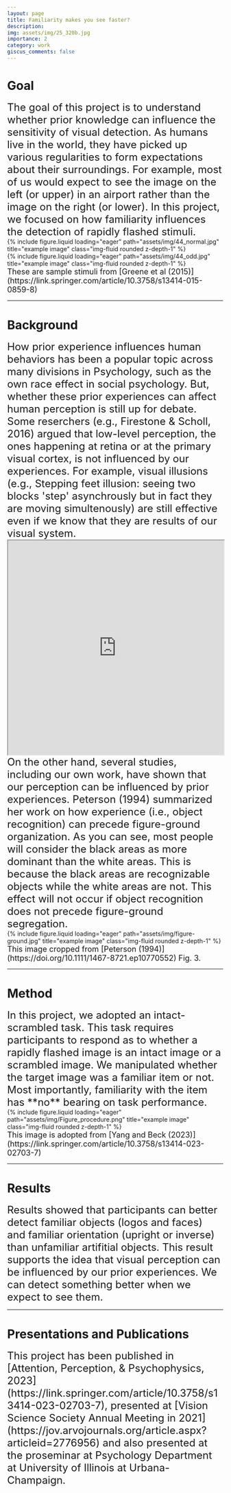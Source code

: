 ```yaml
---
layout: page
title: Familiarity makes you see faster?
description:
img: assets/img/25_320b.jpg
importance: 2
category: work
giscus_comments: false
---
```


# Goal

<span style="font-size:24px">
The goal of this project is to understand whether prior knowledge can influence the sensitivity of visual detection. As humans live in the world, they have picked up various regularities to form expectations about their surroundings. For example, most of us would expect to see the image on the left (or upper) in an airport rather than the image on the right (or lower). In this project, we focused on how familiarity influences the detection of rapidly flashed stimuli.
</span>
<div class="row">
    <div class="col-sm mt-3 mt-md-0">
        {% include figure.liquid loading="eager" path="assets/img/44_normal.jpg" title="example image" class="img-fluid rounded z-depth-1" %}
    </div>
    <div class="col-sm mt-3 mt-md-0">
        {% include figure.liquid loading="eager" path="assets/img/44_odd.jpg" title="example image" class="img-fluid rounded z-depth-1" %}
    </div>
</div>
<span style="font-size:18px">
    These are sample stimuli from [Greene et al (2015)](https://link.springer.com/article/10.3758/s13414-015-0859-8)
</span>

<hr style="height:2px;background:grey">

# Background

<span style="font-size:24px">
How prior experience influences human behaviors has been a popular topic across many divisions in Psychology, such as the own race effect in social psychology. But, whether these prior experiences can affect human perception is still up for debate. Some reserchers (e.g., Firestone & Scholl, 2016) argued that low-level perception, the ones happening at retina or at the primary visual cortex, is not influenced by our experiences. For example, visual illusions (e.g., Stepping feet illusion: seeing two blocks 'step' asynchrously but in fact they are moving simultenously) are still effective even if we know that they are results of our visual system.
</span>

<iframe
  src="https://michaelbach.de/ot/mot-feetLin/index.html"
  style="width:100%; height:500px;"
></iframe>

<span style="font-size:24px">
On the other hand, several studies, including our own work, have shown that our perception can be influenced by prior experiences. Peterson (1994) summarized her work on how experience (i.e., object recognition) can precede figure-ground organization. As you can see, most people will consider the black areas as more dominant than the white areas. This is because the black areas are recognizable objects while the white areas are not. This effect will not occur if object recognition does not precede figure-ground segregation.
</span>
<div class="row">
    <div class="col-sm mt-3 mt-md-0">
        {% include figure.liquid loading="eager" path="assets/img/figure-ground.jpg" title="example image" class="img-fluid rounded z-depth-1" %}
    </div>
</div>
<span style="font-size:18px">
    This image cropped from [Peterson (1994)](https://doi.org/10.1111/1467-8721.ep10770552) Fig. 3. 
</span>

<hr style="height:2px;background:grey">

# Method

<span style="font-size:24px">
In this project, we adopted an intact-scrambled task. This task requires participants to respond as to whether a rapidly flashed image is an intact image or a scrambled image. We manipulated whether the target image was a familiar item or not. Most importantly, familiarity with the item has **no** bearing on task performance.
</span>
<div class="row">
    <div class="col-sm mt-3 mt-md-0">
        {% include figure.liquid loading="eager" path="assets/img/Figure_procedure.png" title="example image" class="img-fluid rounded z-depth-1" %}
    </div>
</div>
        <span style="font-size:18px">
            This image is adopted from [Yang and Beck (2023)](https://link.springer.com/article/10.3758/s13414-023-02703-7)
        </span>

<hr style="height:2px;background:grey">

# Results

<span style="font-size:24px">
Results showed that participants can better detect familiar objects (logos and faces) and familiar orientation (upright or inverse) than unfamiliar artifitial objects. This result supports the idea that visual perception can be influenced by our prior experiences. We can detect something better when we expect to see them. 
</span>

<hr style="height:2px;background:grey">

# Presentations and Publications

<span style="font-size:24px">
This project has been published in [Attention, Perception, & Psychophysics, 2023](https://link.springer.com/article/10.3758/s13414-023-02703-7), presented at [Vision Science Society Annual Meeting in 2021](https://jov.arvojournals.org/article.aspx?articleid=2776956) and also presented at the proseminar at Psychology Department at University of Illinois at Urbana-Champaign.
</span>
